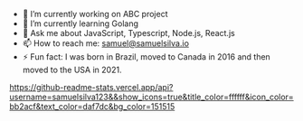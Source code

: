 - 🔭 I’m currently working on ABC project
- 🌱 I’m currently learning Golang
- 💬 Ask me about JavaScript, Typescript, Node.js, React.js
- 📫 How to reach me: samuel@samuelsilva.io
- ⚡ Fun fact: I was born in Brazil, moved to Canada in 2016 and then moved to the USA in 2021.


https://github-readme-stats.vercel.app/api?username=samuelsilva123&&show_icons=true&title_color=ffffff&icon_color=bb2acf&text_color=daf7dc&bg_color=151515
